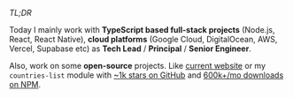 _TL;DR_

Today I mainly work with **TypeScript based full-stack projects** (Node.js, React, React Native), **cloud platforms** (Google Cloud, DigitalOcean, AWS, Vercel, Supabase etc) as **Tech&nbsp;Lead** / **Principal** / **Senior&nbsp;Engineer**.

Also, work on some **open-source** projects. Like [current website](https://github.com/dmythro/dmythro.com) or my `countries-list` module with [~1k stars on GitHub](https://github.com/annexare/Countries) and [600k+/mo downloads on NPM](https://www.npmjs.com/package/countries-list).
